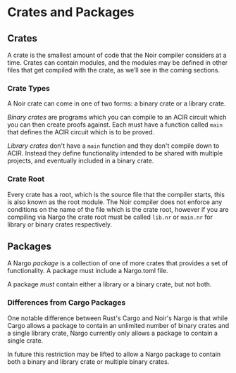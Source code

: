 # Crates and Packages

## Crates

A crate is the smallest amount of code that the Noir compiler considers at a time.
Crates can contain modules, and the modules may be defined in other files that get compiled with the crate, as we’ll see in the coming sections.

### Crate Types

A Noir crate can come in one of two forms: a binary crate or a library crate.

_Binary crates_ are programs which you can compile to an ACIR circuit which you can then create proofs against. Each must have a function called `main` that defines the ACIR circuit which is to be proved.

_Library crates_ don't have a `main` function and they don't compile down to ACIR. Instead they define functionality intended to be shared with multiple projects, and eventually included in a binary crate.

### Crate Root

Every crate has a root, which is the source file that the compiler starts, this is also known as the root module. The Noir compiler does not enforce any conditions on the name of the file which is the crate root, however if you are compiling via Nargo the crate root must be called `lib.nr` or `main.nr` for library or binary crates respectively.

## Packages

A Nargo _package_ is a collection of one of more crates that provides a set of functionality. A package must include a Nargo.toml file.

A package _must_ contain either a library or a binary crate, but not both.

### Differences from Cargo Packages

One notable difference between Rust's Cargo and Noir's Nargo is that while Cargo allows a package to contain an unlimited number of binary crates and a single library crate, Nargo currently only allows a package to contain a single crate.

In future this restriction may be lifted to allow a Nargo package to contain both a binary and library crate or multiple binary crates.
